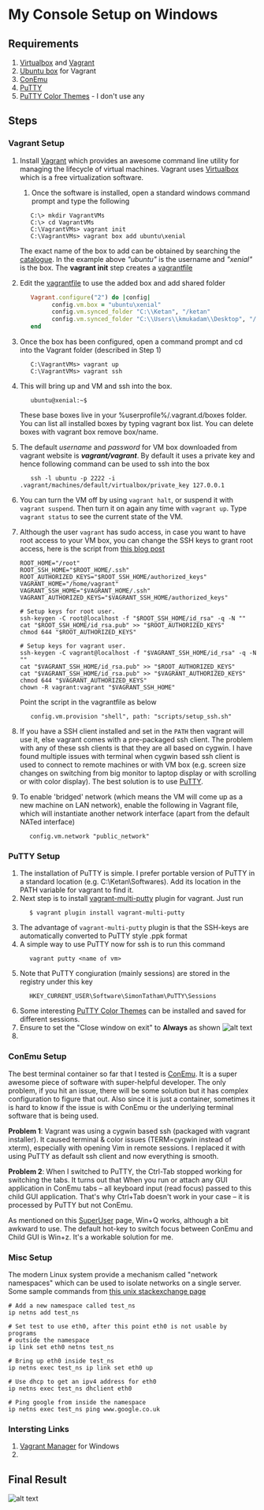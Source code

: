 # My Console Setup on Windows

## Requirements

1. [Virtualbox](https://www.virtualbox.org/) and [Vagrant](https://www.vagrantup.com/) 
2. [Ubuntu box](https://app.vagrantup.com/ubuntu/boxes/xenial64) for Vagrant
3. [ConEmu](https://conemu.github.io/en/Downloads.html)
4. [PuTTY](https://www.chiark.greenend.org.uk/~sgtatham/putty/latest.html)
5. [PuTTY Color Themes](https://github.com/AlexAkulov/putty-color-themes) - I don't use any 

## Steps

### Vagrant Setup 
1. Install [Vagrant](https://www.vagrantup.com/) which provides an awesome command line utility for managing the lifecycle of virtual machines. Vagrant uses [Virtualbox](https://www.virtualbox.org/) which is a free virtualization software. 
   1. Once the software is installed, open a standard windows command prompt and type the following
   ```shell
      C:\> mkdir VagrantVMs
      C:\> cd VagrantVMs
      C:\VagrantVMs> vagrant init
      C:\VagrantVMs> vagrant box add ubuntu\xenial
   ```
   The exact name of the box to add can be obtained by searching the [catalogue](https://vagrantcloud.com/boxes/search). In the
   example above *"ubuntu"* is the username and *"xenial"* is the box. The **vagrant init** step creates a 
   [vagrantfile](https://www.vagrantup.com/docs/vagrantfile/)
2. Edit the [vagrantfile](https://www.vagrantup.com/docs/vagrantfile/) to use the added box and add shared folder
   ```ruby
      Vagrant.configure("2") do |config|
            config.vm.box = "ubuntu\xenial"
            config.vm.synced_folder "C:\\Ketan", "/ketan"
            config.vm.synced_folder "C:\\Users\\kmukadam\\Desktop", "/desk"
      end
   ```
3. Once the box has been configured, open a command prompt and cd into the Vagrant folder (described in Step 1)
   ```shell
      C:\VagrantVMs> vagrant up
      C:\VagrantVMs> vagrant ssh
   ```
4. This will bring up and VM and ssh into the box. 
   ```shell
      ubuntu@xenial:~$
   ```
   These base boxes live in your %userprofile%/.vagrant.d/boxes folder. You can list all installed boxes by typing vagrant box 
   list. You can delete boxes with vagrant box remove box/name.
   
5. The default *username* and *password* for VM box downloaded from vagrant website is **_vagrant/vagrant_**. By default it 
   uses a private key and hence following command can be used to ssh into the box
   ```shell
      ssh -l ubuntu -p 2222 -i .vagrant/machines/default/virtualbox/private_key 127.0.0.1
   ```
6. You can turn the VM off by using `vagrant halt`, or suspend it with `vagrant suspend`. Then turn it on again any time with
   `vagrant up`. Type `vagrant status` to see the current state of the VM.
7. Although the user `vagrant` has sudo access, in case you want to have root access to your VM box, you can change the SSH keys
   to grant root access, here is the script from [this blog post](http://jarrettmeyer.com/2016/11/28/root-login-with-vagrant)
   ```shell
   ROOT_HOME="/root"
   ROOT_SSH_HOME="$ROOT_HOME/.ssh"
   ROOT_AUTHORIZED_KEYS="$ROOT_SSH_HOME/authorized_keys"
   VAGRANT_HOME="/home/vagrant"
   VAGRANT_SSH_HOME="$VAGRANT_HOME/.ssh"
   VAGRANT_AUTHORIZED_KEYS="$VAGRANT_SSH_HOME/authorized_keys"

   # Setup keys for root user.
   ssh-keygen -C root@localhost -f "$ROOT_SSH_HOME/id_rsa" -q -N ""
   cat "$ROOT_SSH_HOME/id_rsa.pub" >> "$ROOT_AUTHORIZED_KEYS"
   chmod 644 "$ROOT_AUTHORIZED_KEYS"

   # Setup keys for vagrant user.
   ssh-keygen -C vagrant@localhost -f "$VAGRANT_SSH_HOME/id_rsa" -q -N ""
   cat "$VAGRANT_SSH_HOME/id_rsa.pub" >> "$ROOT_AUTHORIZED_KEYS"
   cat "$VAGRANT_SSH_HOME/id_rsa.pub" >> "$VAGRANT_AUTHORIZED_KEYS"
   chmod 644 "$VAGRANT_AUTHORIZED_KEYS"
   chown -R vagrant:vagrant "$VAGRANT_SSH_HOME"
   ```
   Point the script in the vagrantfile as below
   ```
      config.vm.provision "shell", path: "scripts/setup_ssh.sh"
   ```   
8. If you have a SSH client installed and set in the `PATH` then vagrant will use it, else vagrant comes with a pre-packaged 
   ssh client. The problem with any of these ssh clients is that they are all based on cygwin. I have found multiple issues 
   with terminal when cygwin based ssh client is used to connect to remote machines or with VM box (e.g. screen size changes 
   on switching from big monitor to laptop display or with scrolling or with color display). The best solution is to use 
   [PuTTY](https://www.chiark.greenend.org.uk/~sgtatham/putty/latest.html). 

9. To enable 'bridged' network (which means the VM will come up as a new machine on LAN network), enable the following in Vagrant file, which will instantiate another network interface (apart from the default NATed interface)
```
      config.vm.network "public_network"
```

### PuTTY Setup 

1. The installation of PuTTY is simple. I prefer portable version of PuTTY in a standard location (e.g. C:\Ketan\Softwares). Add
   its location in the PATH variable for vagrant to find it.  
2. Next step is to install [vagrant-multi-putty](https://github.com/nickryand/vagrant-multi-putty) plugin for vagrant. Just run
```shell
      $ vagrant plugin install vagrant-multi-putty
```
3. The advantage of `vagrant-multi-putty` plugin is that the SSH-keys are automatically converted to PuTTY style .ppk format
4. A simple way to use PuTTY now for ssh is to run this command
```shell
      vagrant putty <name of vm>
```
5. Note that PuTTY congiuration (mainly sessions) are stored in the registry under this key
```shell
      HKEY_CURRENT_USER\Software\SimonTatham\PuTTY\Sessions
```
6. Some interesting [PuTTY Color Themes](https://github.com/AlexAkulov/putty-color-themes) can be installed and saved for
   different sessions.
7. Ensure to set the "Close window on exit" to **Always** as shown 
![alt text](https://github.com/ketanmukadam/ConsoleSetup/raw/master/Putty1.jpg "Putty Screenshot 1")
8. 

### ConEmu Setup 

The best terminal container so far that I tested is [ConEmu](https://conemu.github.io/en/Downloads.html). It is a super awesome piece of software with super-helpful developer. The only problem, if you hit an issue, there will be some solution but it has complex configuration to figure that out. Also since it is just a container, sometimes it is hard to know if the issue is with ConEmu or the underlying terminal software that is being used. 

**Problem 1**: Vagrant was using a cygwin based ssh (packaged with vagrant installer). It caused terminal & color issues (TERM=cygwin instead of xterm), especially with opening Vim in remote sessions. I replaced it with using PuTTY as default ssh client and now everything is smooth.

**Problem 2**: When I switched to PuTTY, the Ctrl-Tab stopped working for switching the tabs. It turns out that When you run or attach any GUI application in ConEmu tabs – all keyboard input (read focus) passed to this child GUI application. That's why Ctrl+Tab doesn't work in your case – it is processed by PuTTY but not ConEmu. 

As mentioned on this [SuperUser](https://superuser.com/questions/555809/conemu-switch-between-tabs-with-putty-tab-open#555848) page, Win+Q works, although a bit awkward to use. The default hot-key to switch focus between ConEmu and Child GUI is Win+z. It's a workable solution for me. 

### Misc Setup

The modern Linux system provide a mechanism called "network namespaces" which can be used to isolate networks on a single server. Some sample commands from [this unix stackexchange page](https://unix.stackexchange.com/questions/210982/bind-unix-program-to-specific-network-interface) 

```
# Add a new namespace called test_ns
ip netns add test_ns

# Set test to use eth0, after this point eth0 is not usable by programs
# outside the namespace
ip link set eth0 netns test_ns

# Bring up eth0 inside test_ns
ip netns exec test_ns ip link set eth0 up

# Use dhcp to get an ipv4 address for eth0
ip netns exec test_ns dhclient eth0

# Ping google from inside the namespace
ip netns exec test_ns ping www.google.co.uk
```


### Intersting Links

1. [Vagrant Manager](http://vagrantmanager.com/windows/) for Windows
2. 

## Final Result

![alt text](https://github.com/ketanmukadam/ConsoleSetup/raw/master/ConEmu.jpg "ConEmu Screenshot")
